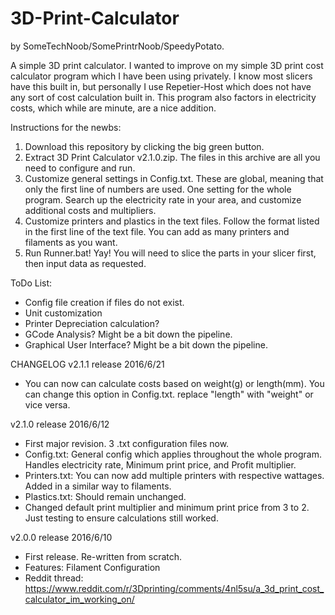 # 3D-Print-Calculator
by SomeTechNoob/SomePrintrNoob/SpeedyPotato.

A simple 3D print calculator.  I wanted to improve on my simple 3D print cost calculator program which I have been using privately.  I know most slicers have this built in, but personally I use Repetier-Host which does not have any sort of cost calculation built in.  This program also factors in electricity costs, which while are minute, are a nice addition.

Instructions for the newbs:
 1. Download this repository by clicking the big green button.
 2. Extract 3D Print Calculator v2.1.0.zip.  The files in this archive are all you need to configure and run.
 3. Customize general settings in Config.txt.  These are global, meaning that only the first line of numbers are used.  One setting for the whole program.  Search up the electricity rate in your area, and customize additional costs and multipliers.
 4. Customize printers and plastics in the text files.  Follow the format listed in the first line of the text file.  You can add as many printers and filaments as you want.
 5. Run Runner.bat!  Yay!  You will need to slice the parts in your slicer first, then input data as requested.

ToDo List:
 - Config file creation if files do not exist.
 - Unit customization
 - Printer Depreciation calculation?
 - GCode Analysis?  Might be a bit down the pipeline.
 - Graphical User Interface?  Might be a bit down the pipeline.

CHANGELOG
v2.1.1 release 2016/6/21
- You can now can calculate costs based on weight(g) or length(mm).  You can change this option in Config.txt.  replace "length" with "weight" or vice versa.

v2.1.0 release 2016/6/12
 - First major revision.  3 .txt configuration files now.
 - Config.txt: General config which applies throughout the whole program.  Handles electricity rate, Minimum print price, and Profit multiplier.
 - Printers.txt: You can now add multiple printers with respective wattages.  Added in a similar way to filaments.
 - Plastics.txt: Should remain unchanged.
 - Changed default print multiplier and minimum print price from 3 to 2.  Just testing to ensure calculations still worked.

v2.0.0 release 2016/6/10
 - First release.  Re-written from scratch.
 - Features: Filament Configuration
 - Reddit thread: https://www.reddit.com/r/3Dprinting/comments/4nl5su/a_3d_print_cost_calculator_im_working_on/

